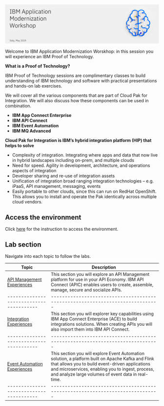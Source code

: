 ![](images\banner_ws.png)

Welcome to IBM Application Modernization Worskhop: in this session you will experience an IBM Proof of Technology.

**What is a Proof of Technology?**

IBM Proof of Technology sessions are complimentary classes to build
understanding of IBM technology and software with practical
presentations and hands-on lab exercises. 

We will cover all the various components that are part of Cloud Pak for Integration. We will also discuss how these components can be used in combination.

*  **IBM App Connect Enterprise**
*  **IBM API Connect**
*  **IBM Event Automation**
*  **IBM MQ Advanced**


**Cloud Pak for Integration is IBM’s hybrid integration platform (HIP) that helps to solve**
- Complexity of integration. Integrating where apps and data that now live in hybrid landscapes including on-prem, and multiple clouds
- Need for speed. Agility in development, architecture, and operations aspects of integration
- Developer sharing and re-use of integration assets
- Unification of integration broad ranging integration technologies – e.g. iPaaS, API management, messaging, events
- Easily portable to other clouds, since this can run on RedHat OpenShift. This allows you to install and operate the Pak identically across multiple cloud vendors.  

## Access the environment 
Click [here](access-env.md) for the instruction to access the environment.

## Lab section
Navigate into each topic to follow the labs.


|  Topic                                | Description                                                                
|---------------------------------------|-----------------------------------------------------------------------------|
| [API Management Experiences](APIC-labs/ReadMe.md)          | This section you will explore an API Management platform for use in your API Economy. IBM API Connect (APIC) enables users to create, assemble, manage, secure and socialize APIs.  
|---------------------------------------|-----------------------------------------------------------------------------|   
| [Integration Experiences](Integration/index.md)         | This section you will explorer key capabilities using IBM App Connect Enterprise (ACE) to build integrations solutions.  When creating APIs you will also import them into IBM API Connect.
|---------------------------------------|-----------------------------------------------------------------------------|     
| [Event Automation Experiences](eventautomation.md)          | This section you will explore Event Automation solution, a platform built on Apache Kafka and Flink that allows you to build event-driven applications and microservices, enabling you to ingest, process, and analyze large volumes of event data in real-time.
|---------------------------------------|-----------------------------------------------------------------------------|



<!--- <[ACE Toolkit Labs](ACE-toolkit-labs/index.md) > -->
<!--- <[Event Endpoint Labs](Event_EndPoint/index.md) > -->
<!--- <[Aspera Labs](Aspera/index.md) > -->
